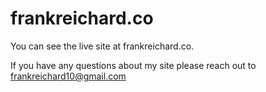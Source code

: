 # frankreichard.co

You can see the live site at frankreichard.co.

If you have any questions about my site please reach out to frankreichard10@gmail.com

